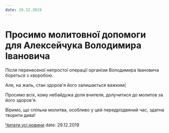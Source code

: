 ```yaml
---
date: 29.12.2019
---
```

# Просимо молитовної допомоги для Алексейчука Володимира Івановича

Після перенесеної непростої операції організм Володимира Івановича бореться з хворобою.

Але, на жаль, стан здоров'я його залишається важким(

Просимо всіх, кому небайдужа доля вчителя, долучитися до молитов за його здоров'я.

Віримо, що спільна молитва, особливо у цей передріздвяний час, здатна творити дива!

[Читати усі новини](/news)
date: 29.12.2019
